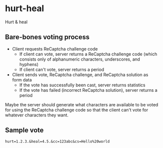 hurt-heal
=========

Hurt &amp; heal

Bare-bones voting process
-------------------------

* Client requests ReCaptcha challenge code
    * If client can vote, server returns a ReCaptcha challenge code (which consists only of alphanumeric characters, underscores, and hyphens)
    * If client can't vote, server returns a period
* Client sends vote, ReCaptcha challenge, and ReCaptcha solution as form data
    * If the vote has successfully been cast, server returns statistics
    * If the vote has failed (incorrect ReCaptcha solution), server returns a period

Maybe the server should generate what characters are available to be voted for using the ReCaptcha challenge code so that the client can't vote for whatever characters they want.

Sample vote
-----------
    hurt=1.2.3.&heal=4.5.&cc=123abc&cs=Hello%20world
